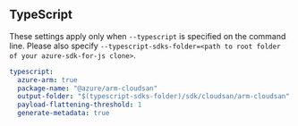 ## TypeScript

These settings apply only when `--typescript` is specified on the command line.
Please also specify `--typescript-sdks-folder=<path to root folder of your azure-sdk-for-js clone>`.

```yaml $(typescript)
typescript:
  azure-arm: true
  package-name: "@azure/arm-cloudsan"
  output-folder: "$(typescript-sdks-folder)/sdk/cloudsan/arm-cloudsan"
  payload-flattening-threshold: 1
  generate-metadata: true
```
